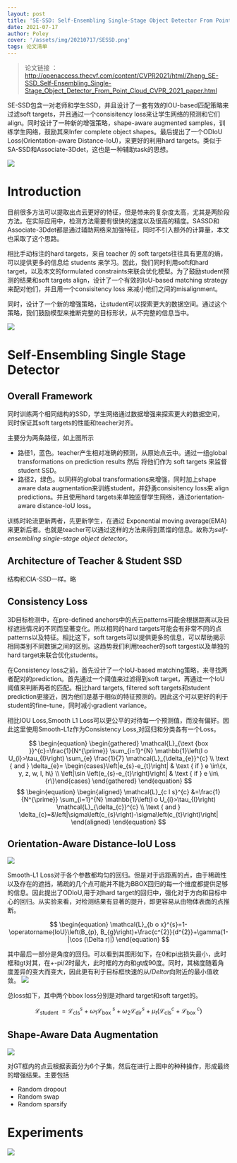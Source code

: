 ```yaml
---
layout: post
title: 'SE-SSD: Self-Ensembling Single-Stage Object Detector From Point Cloud'
date: 2021-07-17
author: Poley
cover: '/assets/img/20210717/SESSD.png'
tags: 论文清单
---
```


>论文链接 ： http://openaccess.thecvf.com/content/CVPR2021/html/Zheng_SE-SSD_Self-Ensembling_Single-Stage_Object_Detector_From_Point_Cloud_CVPR_2021_paper.html

SE-SSD包含一对老师和学生SSD，并且设计了一套有效的IOU-based匹配策略来过滤soft targets，并且通过一个consisitency loss来让学生网络的预测和它们align。同时设计了一种新的增强策略，shape-aware augmented samples，训练学生网络，鼓励其来Infer complete object shapes。最后提出了一个ODIoU Loss(Orientation-aware Distance-IoU)，来更好的利用hard targets。类似于SA-SSD和Associate-3Ddet，这也是一种辅助task的思想。

![](/assets/img/20210717/SESSDF1.png)

# Introduction
目前很多方法可以提取出点云更好的特征，但是带来的复杂度太高，尤其是两阶段方法。在实际应用中，检测方法需要有很快的速度以及很高的精度。SASSD和Associate-3Ddet都是通过辅助网络来加强特征，同时不引入额外的计算量，本文也采取了这个思路。

相比手动标注的hard targets，来自 teacher 的 soft targets往往具有更高的熵，可以提供更多的信息给 students 来学习。因此，我们同时利用soft和hard target，以及本文的formulated constraints来联合优化模型。为了鼓励student预测的结果和soft targets align，设计了一个有效的IoU-based matching strategy来配对他们，并且用一个consisitency loss 来减小他们之间的misalignment。

同时，设计了一个新的增强策略，让student可以探索更大的数据空间。通过这个策略，我们鼓励模型来推断完整的目标形状，从不完整的信息当中。

![](/assets/img/20210717/SESSDF2.png)

# Self-Ensembling Single Stage Detector
## Overall Framework

同时训练两个相同结构的SSD，学生网络通过数据增强来探索更大的数据空间，同时保证其soft targets的性能和teacher对齐。

主要分为两条路径，如上图所示

+ 路径1，蓝色。teacher产生相对准确的预测，从原始点云中。通过一组global transformations on prediction results 然后 将他们作为 soft targets 来监督student SSD。
+ 路径2，绿色。以同样的global transformations来增强，同时加上shape aware data augmentation来训练student，并舒勇consisitency loss来 align predictions。并且使用hard targets来单独监督学生网络，通过orientation-aware distance-IoU loss。

训练时轮流更新两者，先更新学生，在通过 Exponential moving average(EMA)来更新后者。也就是teacher可以通过这样的方法来得到蒸馏的信息。故称为*self-ensembling single-stage object detector*。

## Architecture of Teacher & Student SSD

结构和CIA-SSD一样。略

## Consistency Loss
3D目标检测中，在pre-defined anchors中的点云patterns可能会根据距离以及目标遮挡情况的不同而显著变化。所以相同的hard targets可能会有非常不同的点patterns以及特征。相比这下，soft targets可以提供更多的信息，可以帮助揭示相同类别不同数据之间的区别。这趋势我们利用teacher的soft targest以及单独的hard target来联合优化students。

在Consistency loss之前，首先设计了一个IoU-based matching策略，来寻找两者配对的prediction。首先通过一个阈值来过滤得到soft target，再通过一个IoU阈值来判断两者的匹配。相比hard targets, filtered soft targets和student prediction更接近，因为他们是基于相似的特征预测的。因此这个可以更好的利于student的fine-tune，同时减小gradient variance。

相比IOU Loss,Smooth L1 Loss可以更公平的对待每一个预测值，而没有偏好。因此这里使用Smooth-L1z作为Consistency Loss,对回归和分类各有一个Loss。

$$
\begin{equation}
\begin{gathered}
\mathcal{L}_{\text {box }}^{c}=\frac{1}{N^{\prime}} \sum_{i=1}^{N} \mathbb{1}\left(I o U_{i}>\tau_{I}\right) \sum_{e} \frac{1}{7} \mathcal{L}_{\delta_{e}}^{c} \\
\text { and } \delta_{e}= \begin{cases}\left|e_{s}-e_{t}\right| & \text { if } e \in\{x, y, z, w, l, h\} \\
\left|\sin \left(e_{s}-e_{t}\right)\right| & \text { if } e \in\{r\}\end{cases}
\end{gathered}
\end{equation}
$$
$$
\begin{equation}
\begin{aligned}
\mathcal{L}_{c l s}^{c} &=\frac{1}{N^{\prime}} \sum_{i=1}^{N} \mathbb{1}\left(I o U_{i}>\tau_{I}\right) \mathcal{L}_{\delta_{c}}^{c} \\
\text { and } \delta_{c}=&\left|\sigma\left(c_{s}\right)-\sigma\left(c_{t}\right)\right|
\end{aligned}
\end{equation}
$$

## Orientation-Aware Distance-IoU Loss

![](/assets/img/20210717/SESSDF3.png)

Smooth-L1 Loss对于各个参数都均匀的回归。但是对于远距离的点，由于稀疏性以及存在的遮挡，稀疏的几个点可能并不能为BBOX回归的每一个维度都提供足够的信息。因此提出了ODIoU,用于对hard target的回归中，强化对于方向和目标中心的回归。从实验来看，对检测结果有显著的提升，即更容易从由物体表面的点推断。

$$
\begin{equation}
\mathcal{L}_{b o x}^{s}=1-\operatorname{IoU}\left(B_{p}, B_{g}\right)+\frac{c^{2}}{d^{2}}+\gamma(1-|\cos (\Delta r)|)
\end{equation}
$$

其中最后一部分是角度的回归。可以看到其图形如下，在0和pi出损失最小，此时框和gt对其，在+-pi/2时最大，此时框的方向和gt成90度。同时，其梯度随着角度差异的变大而变大，因此更有利于目标框快速的从$/Delta r$向附近的最小值收敛。
![](/assets/img/20210717/SESSDF4.png)

总loss如下，其中两个bbox loss分别是对hard target和soft target的。

$$
\begin{equation}
\mathcal{L}_{\text {student }}=\mathcal{L}_{\mathrm{cls}}^{s}+\omega_{1} \mathcal{L}_{\text {box }}^{s}+\omega_{2} \mathcal{L}_{\mathrm{dir}}^{s}+\mu_{t}\left(\mathcal{L}_{\mathrm{cls}}^{c}+\mathcal{L}_{\text {box }}^{c}\right)
\end{equation}
$$

## Shape-Aware Data Augmentation
![](/assets/img/20210717/SESSDF5.png)

对GT框内的点云根据表面分为6个子集，然后在进行上图中的种种操作，形成最终的增强结果。主要包括

+ Random dropout
+ Random swap
+ Random sparsify


# Experiments
![](/assets/img/20210717/SESSDT1.png)